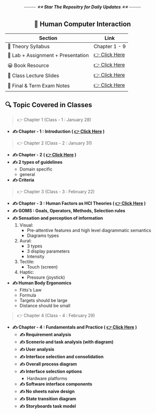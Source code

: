 <div align = "center">

_------ **⭐⭐ Star The Repositry for Daily Updates ⭐⭐** ------_

## 🍂 Human Computer Interaction

| Section                            | Link                                                        |
| ---------------------------------- | ----------------------------------------------------------- |
| 🍂 Theory Syllabus                 | Chapter 1 - 9                                               |
| 🎅 Lab + Assignment + Presentation | [👉 Click Here](./Lab%20+%20Assignment%20+%20Presentation/) |
| 😀 Book Resource                   | [👉 Click Here](./Book/)                                    |
| 🎥 Class Lecture Slides            | [👉 Click Here](./Slides/)                                  |
| 🦜 Final & Term Exam Notes         | [👉 Click Here](./Notes/)                                   |

</div>


## 🔍 Topic Covered in Classes

> 👉 Chapter 1 (Class - 1 : January 28)

- **✍️ Chapter - 1 : Introduction ( [ 👉 Click Here](./Slides/Chapter%201_%20Introduction.pptx) )**

> 👉 Chapter 2 (Class - 2 : January 31)

- **✍️ Chapter - 2 ( [ 👉 Click Here](./Slides/Chapter%202.pptx) )**
- **✍️ 2 types of guidelines**
  - Domain specific
  - general
- **✍️ Criteria**

> 👉 Chapter 3 (Class - 3 : February 22)

- **✍️ Chapter - 3 : Human Factors as HCI Theories ( [ 👉 Click Here](./Slides/Chapter%203.pptx) )**
- **✍️ GOMS : Goals, Operators, Methods, Selection rules**
- **✍️ Sensation and perception of information**
  1. Visual:
     - Pre-attentive features and high level diagrammatic semantics
     - Diagrams types
  2. Aural:
     - 3 types
     - 3 display parameters
     - Intensity
  3. Tectile:
     - Touch (screen)
  4. Haptic:
     - Pressure (joystick)
- **✍️ Human Body Ergonomics**
  - Fitts's Law
  - Formula
  - Targets should be large
  - Distance should be small

> 👉 Chapter 4 (Class - 4 : February 29)

- **✍️ Chapter - 4 : Fundamentals and Practice ( [ 👉 Click Here](./Slides/Chapter%204.pptx) )**
  - **✍️ Requirement analysis**
  - **✍️ Scenerio and task analysis (with diagram)**
  - **✍️ User analysis**
  - **✍️ Interface selection and consolidation**
  - **✍️ Overall process diagram**
  - **✍️ Interface selection options**
    - Hardware platforms
  - **✍️ Software interface components**
  - **✍️ No sheets naive design**
  - **✍️ State transition diagram**
  - **✍️ Storyboards task model**
